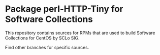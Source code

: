 # Package perl-HTTP-Tiny for Software Collections

This repository contains sources for RPMs that are used
to build Software Collections for CentOS by SCLo SIG.

Find other branches for specific sources.
